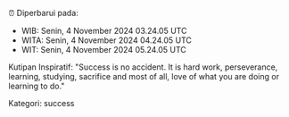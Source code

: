 ⏰ Diperbarui pada:
- WIB: Senin, 4 November 2024 03.24.05 UTC
- WITA: Senin, 4 November 2024 04.24.05 UTC
- WIT: Senin, 4 November 2024 05.24.05 UTC

Kutipan Inspiratif:
"Success is no accident. It is hard work, perseverance, learning, studying, sacrifice and most of all, love of what you are doing or learning to do."


Kategori: success


